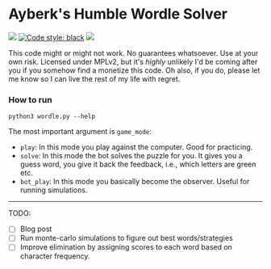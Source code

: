 # Ayberk's Humble Wordle Solver

[![](https://img.shields.io/badge/Ask%20me-anything-1abc9c.svg)](https://twitter.com/ayberkrants)
[![Code style: black](https://img.shields.io/badge/code%20style-black-000000.svg)](https://github.com/psf/black)
![](http://unmaintained.tech/badge.svg)

This code might or might not work. No guarantees whatsoever. Use at your own risk. Licensed under
MPLv2, but it's _highly_ unlikely I'd be coming after you if you somehow find a monetize this code.
Oh also, if you do, please let me know so I can live the rest of my life with regret.


### How to run

`python3 wordle.py --help`

The most important argument is `game_mode`:
- `play`: In this mode you play against the computer. Good for practicing.
- `solve`: In this mode the bot solves the puzzle for you. It gives you a guess word, you give it back the feedback, i.e., which letters are green etc.
- `bot_play`: In this mode you basically become the observer. Useful for running simulations.

----
TODO:
- [ ] Blog post
- [ ] Run monte-carlo simulations to figure out best words/strategies
- [ ] Improve elimination by assigning scores to each word based on character frequency.
